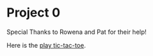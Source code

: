 # Project 0

Special Thanks to Rowena and Pat for their help!

Here is the [play tic-tac-toe](https://angepol.github.io/tic-tac-toe/).
